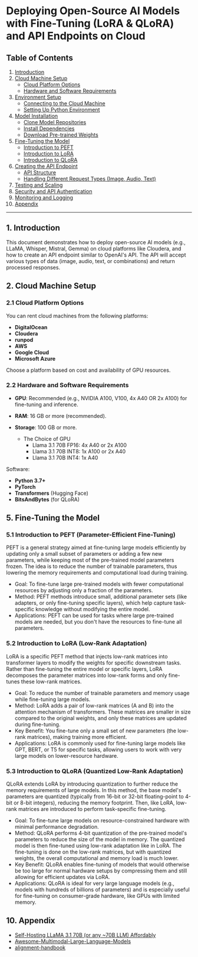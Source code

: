 # Deploying Open-Source AI Models with Fine-Tuning (LoRA & QLoRA) and API Endpoints on Cloud

## Table of Contents
1. [Introduction](#introduction)
2. [Cloud Machine Setup](#cloud-machine-setup)
   - [Cloud Platform Options](#cloud-platform-options)
   - [Hardware and Software Requirements](#hardware-and-software-requirements)
3. [Environment Setup](#environment-setup)
   - [Connecting to the Cloud Machine](#connecting-to-the-cloud-machine)
   - [Setting Up Python Environment](#setting-up-python-environment)
4. [Model Installation](#model-installation)
   - [Clone Model Repositories](#clone-model-repositories)
   - [Install Dependencies](#install-dependencies)
   - [Download Pre-trained Weights](#download-pre-trained-weights)
5. [Fine-Tuning the Model](#fine-tuning-the-model)
   - [Introduction to PEFT](#introduction-to-peft)
   - [Introduction to LoRA](#introduction-to-lora)
   - [Introduction to QLoRA](#introduction-to-qlora)
6. [Creating the API Endpoint](#creating-the-api-endpoint)
   - [API Structure](#api-structure)
   - [Handling Different Request Types (Image, Audio, Text)](#handling-different-request-types)
7. [Testing and Scaling](#testing-and-scaling)
8. [Security and API Authentication](#security-and-api-authentication)
9. [Monitoring and Logging](#monitoring-and-logging)
10. [Appendix](#appendix)

---

## 1. Introduction
This document demonstrates how to deploy open-source AI models (e.g., LLaMA, Whisper, Mistral, Gemma) on cloud platforms like Cloudera, and how to create an API endpoint similar to OpenAI's API. The API will accept various types of data (image, audio, text, or combinations) and return processed responses. 

## 2. Cloud Machine Setup

### 2.1 Cloud Platform Options
You can rent cloud machines from the following platforms:
- **DigitalOcean**
- **Cloudera**
- **runpod** 
- **AWS**
- **Google Cloud**
- **Microsoft Azure**

Choose a platform based on cost and availability of GPU resources.

### 2.2 Hardware and Software Requirements
- **GPU**: Recommended (e.g., NVIDIA A100, V100, 4x A40 OR 2x A100) for fine-tuning and inference.
- **RAM**: 16 GB or more (recommended).
- **Storage**: 100 GB or more.

    - The Choice of GPU 
      - Llama 3.1 70B FP16: 4x A40 or 2x A100
      - Llama 3.1 70B INT8: 1x A100 or 2x A40
      - Llama 3.1 70B INT4: 1x A40

Software:
- **Python 3.7+**
- **PyTorch**
- **Transformers** (Hugging Face)
- **BitsAndBytes** (for QLoRA)

## 5. Fine-Tuning the Model

### 5.1 Introduction to PEFT (Parameter-Efficient Fine-Tuning)
PEFT is a general strategy aimed at fine-tuning large models efficiently by updating only a small subset of parameters or adding a few new parameters, while keeping most of the pre-trained model parameters frozen. The idea is to reduce the number of trainable parameters, thus lowering the memory requirements and computational load during training.

- Goal: To fine-tune large pre-trained models with fewer computational resources by adjusting only a fraction of the parameters.
- Method: PEFT methods introduce small, additional parameter sets (like adapters, or only fine-tuning specific layers), which help capture
task-specific knowledge without modifying the entire model.
- Applications: PEFT can be used for tasks where large pre-trained models are needed, but you don't have the resources to fine-tune all parameters.

### 5.2 Introduction to LoRA (Low-Rank Adaptation)
LoRA is a specific PEFT method that injects low-rank matrices into transformer layers to modify the weights for specific downstream tasks. Rather than fine-tuning the entire model or specific layers, LoRA decomposes the parameter matrices into low-rank forms and only fine-tunes these low-rank matrices.

- Goal: To reduce the number of trainable parameters and memory usage while fine-tuning large models.
- Method: LoRA adds a pair of low-rank matrices (A and B) into the attention mechanism of transformers. These matrices are smaller in size compared to the original weights, and only these matrices are updated during fine-tuning.
- Key Benefit: You fine-tune only a small set of new parameters (the low-rank matrices), making training more efficient.
- Applications: LoRA is commonly used for fine-tuning large models like GPT, BERT, or T5 for specific tasks, allowing users to work with very large models on lower-resource hardware.

### 5.3 Introduction to QLoRA (Quantized Low-Rank Adaptation)
QLoRA extends LoRA by introducing quantization to further reduce the memory requirements of large models. In this method, the base model's parameters are quantized (typically from 16-bit or 32-bit floating-point to 4-bit or 8-bit integers), reducing the memory footprint. Then, like LoRA, low-rank matrices are introduced to perform task-specific fine-tuning.

- Goal: To fine-tune large models on resource-constrained hardware with minimal performance degradation.
- Method: QLoRA performs 4-bit quantization of the pre-trained model's parameters to reduce the size of the model in memory. The quantized model is then fine-tuned using low-rank adaptation like in LoRA. The fine-tuning is done on the low-rank matrices, but with quantized weights, the overall computational and memory load is much lower.
- Key Benefit: QLoRA enables fine-tuning of models that would otherwise be too large for normal hardware setups by compressing them and still allowing for efficient updates via LoRA.
- Applications: QLoRA is ideal for very large language models (e.g., models with hundreds of billions of parameters) and is especially useful for fine-tuning on consumer-grade hardware, like GPUs with limited memory.

## 10. Appendix

- [Self-Hosting LLaMA 3.1 70B (or any ~70B LLM) Affordably](https://abhinand05.medium.com/self-hosting-llama-3-1-70b-or-any-70b-llm-affordably-2bd323d72f8d)
- [Awesome-Multimodal-Large-Language-Models](https://github.com/BradyFU/Awesome-Multimodal-Large-Language-Models)
- [alignment-handbook](https://github.com/huggingface/alignment-handbook)

